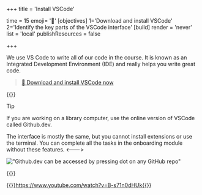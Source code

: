 +++
title = 'Install VSCode'

time = 15
emoji= '🧰'
[objectives]
    1='Download and install VSCode'
    2='Identify the key parts of the VSCode interface'
[build]
  render = 'never'
  list = 'local'
  publishResources = false

+++

We use VS Code to write all of our code in the course. It is known as an Integrated Development Environment (IDE) and really helps you write great code.

> [🔗 Download and install VSCode now](https://code.visualstudio.com/)

{{<columns>}}

> [!TIP]
> If you are working on a library computer, use the online version of VSCode called Github.dev.

The interface is mostly the same, but you cannot install extensions or use the terminal. You can complete all the tasks in the onboarding module without these features.
<--->

!["Github.dev can be accessed by pressing dot on any GitHub repo"](https://user-images.githubusercontent.com/856858/130119109-4769f2d7-9027-4bc4-a38c-10f297499e8f.gif "Press the dot while on any GitHub repo to open Github.dev.")

{{</columns>}}

{{<youtube>}}https://www.youtube.com/watch?v=B-s71n0dHUk{{</youtube>}}
